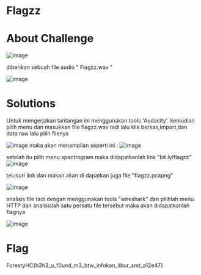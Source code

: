 # Flagzz
# About Challenge

![image](https://github.com/mirandadewi/CTF-Write-Up/assets/136687271/4fc4d1ec-e647-406a-822b-1a12484b2d44)

diberikan sebuah file audio " Flagzz.wav "

![image](https://github.com/mirandadewi/CTF-Write-Up/assets/136687271/ae1fe654-a279-4611-a0de-994cf43d1c47)

# Solutions
Untuk mengerjakan tantangan ini menggunakan tools 'Audacity'. kemudian pilih menu dan masukkan file flagzz.wav tadi lalu klik berkas,import,dan data raw lalu pilih filenya 

![image](https://github.com/mirandadewi/CTF-Write-Up/assets/136687271/d24e7235-c333-4549-a9f4-591c7a6b714d)
maka akan menampilan seperti ini :
![image](https://github.com/mirandadewi/CTF-Write-Up/assets/136687271/54ea075f-1381-43a4-9dcc-8d133806b6e1)

setelah itu pilih menu spectrogram maka didapatkanlah link "bit.ly/flagzz" 
![image](https://github.com/mirandadewi/CTF-Write-Up/assets/136687271/453a4d40-84cc-4025-9701-758e6d0efbf2)

telusuri link dan makan akan di dapatkan juga file "flagzz.pcapng"

![image](https://github.com/mirandadewi/CTF-Write-Up/assets/136687271/1673a282-537f-47cc-bc0c-416d77053a01)

analisis file tadi dengan menggunakan tools "wireshark" dan pilihlah menu HTTP dan analisislah satu persatu file tersebut maka akan didapatkanlah flagnya 

![image](https://github.com/mirandadewi/CTF-Write-Up/assets/136687271/86dd1941-c65c-42ac-b202-eb4e43d6b3e6)

# Flag
ForestyHC{h3h3_u_f0und_m3_btw_infokan_libur_smt_a12e47}
